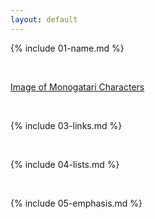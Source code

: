 ```yaml
---
layout: default
---
```


{% include 01-name.md %}

<br>

[Image of Monogatari Characters](https://images.immediate.co.uk/production/volatile/sites/3/2021/01/monogatari-series-f10abe7.jpg?webp=true&quality=90&resize=620%2C413)

<br>

{% include 03-links.md %}

<br>

{% include 04-lists.md %}

<br>

{% include 05-emphasis.md %}